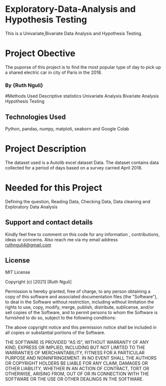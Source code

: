 # Exploratory-Data-Analysis and Hypothesis Testing 

This is a Univariate,Bivariate Data Analysis and Hypothesis Testing.

# Project Obective
The puporse of this project is to find the most popular type of day to pick up a shared electric car in city of Paris in the 2018.

### By **{Ruth Nguli}**

#Methods Used
Descriptive statistics 
Univariate Analysis
Bivariate Analysis
Hypothesis Testing

## Technologies Used
Python, pandas, numpy, matploti, seaborn and Google Colab

# Project Description
The dataset used is a Autolib excel dataset Data. The dataset contains data collected for a period of days based on a survey carried April 2018.

# Needed for this Project
Defining the question, Reading Data, Checking Data, Data cleaning and Exploratory Data Analysis

## Support and contact details
Kindly feel free to comment on this code for any information , contributions, ideas or concerns. Also reach me via my email address ruthnguli4@gmail.com

## License
MIT License

Copyright (c) [2021] [Ruth Nguli]

Permission is hereby granted, free of charge, to any person obtaining a copy of this software and associated documentation files (the "Software"), to deal in the Software without restriction, including without limitation the rights to use, copy, modify, merge, publish, distribute, sublicense, and/or sell copies of the Software, and to permit persons to whom the Software is furnished to do so, subject to the following conditions:

The above copyright notice and this permission notice shall be included in all copies or substantial portions of the Software.

THE SOFTWARE IS PROVIDED "AS IS", WITHOUT WARRANTY OF ANY KIND, EXPRESS OR IMPLIED, INCLUDING BUT NOT LIMITED TO THE WARRANTIES OF MERCHANTABILITY, FITNESS FOR A PARTICULAR PURPOSE AND NONINFRINGEMENT. IN NO EVENT SHALL THE AUTHORS OR COPYRIGHT HOLDERS BE LIABLE FOR ANY CLAIM, DAMAGES OR OTHER LIABILITY, WHETHER IN AN ACTION OF CONTRACT, TORT OR OTHERWISE, ARISING FROM, OUT OF OR IN CONNECTION WITH THE SOFTWARE OR THE USE OR OTHER DEALINGS IN THE SOFTWARE.
